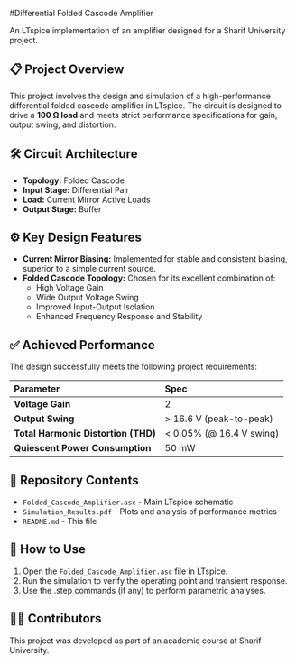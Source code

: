 #Differential Folded Cascode Amplifier

An LTspice implementation of an amplifier designed for a Sharif University project.

## 📋 Project Overview

This project involves the design and simulation of a high-performance differential folded cascode amplifier in LTspice. The circuit is designed to drive a **100 Ω load** and meets strict performance specifications for gain, output swing, and distortion.

## 🛠️ Circuit Architecture

*   **Topology:** Folded Cascode
*   **Input Stage:** Differential Pair
*   **Load:** Current Mirror Active Loads
*   **Output Stage:** Buffer

## ⚙️ Key Design Features

*   **Current Mirror Biasing:** Implemented for stable and consistent biasing, superior to a simple current source.
*   **Folded Cascode Topology:** Chosen for its excellent combination of:
    *   High Voltage Gain
    *   Wide Output Voltage Swing
    *   Improved Input-Output Isolation
    *   Enhanced Frequency Response and Stability

## ✅ Achieved Performance

The design successfully meets the following project requirements:

| Parameter | Spec |
| :--- | :--- |
| **Voltage Gain** | 2 |
| **Output Swing** | > 16.6 V (peak-to-peak) |
| **Total Harmonic Distortion (THD)** | < 0.05% (@ 16.4 V swing) |
| **Quiescent Power Consumption** | 50 mW |

## 📁 Repository Contents

*   `Folded_Cascode_Amplifier.asc` - Main LTspice schematic
*   `Simulation_Results.pdf` - Plots and analysis of performance metrics
*   `README.md` - This file

## 🔬 How to Use

1.  Open the `Folded_Cascode_Amplifier.asc` file in LTspice.
2.  Run the simulation to verify the operating point and transient response.
3.  Use the .step commands (if any) to perform parametric analyses.

## 👨‍🎓 Contributors

This project was developed as part of an academic course at Sharif University.
